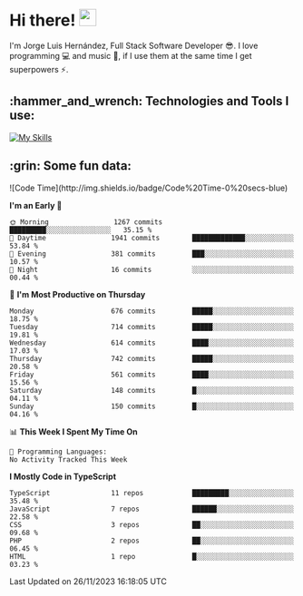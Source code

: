 <h1 align="left">
 <abc>
  <br>Hi there! <img src="https://user-images.githubusercontent.com/42378118/110234147-e3259600-7f4e-11eb-95be-0c4047144dea.gif" width="30"><br>
 </abc>
</h1>

I'm Jorge Luis Hernández, Full Stack Software Developer :sunglasses:. I love programming :computer: and music :musical_score:, if I use them at the same time I get superpowers :zap:. 


<h2 align="left">:hammer_and_wrench: Technologies and Tools I use:</h2>

[![My Skills](https://skillicons.dev/icons?i=js,ts,html,css,py,vue,react,next,nest,postgres,mysql)](https://skillicons.dev)

<h2 align="left">:grin: Some fun data:</h2>
<!--START_SECTION:waka-->
![Code Time](http://img.shields.io/badge/Code%20Time-0%20secs-blue)

**I'm an Early 🐤** 

```text
🌞 Morning                1267 commits        █████████░░░░░░░░░░░░░░░░   35.15 % 
🌆 Daytime                1941 commits        █████████████░░░░░░░░░░░░   53.84 % 
🌃 Evening                381 commits         ███░░░░░░░░░░░░░░░░░░░░░░   10.57 % 
🌙 Night                  16 commits          ░░░░░░░░░░░░░░░░░░░░░░░░░   00.44 % 
```
📅 **I'm Most Productive on Thursday** 

```text
Monday                   676 commits         █████░░░░░░░░░░░░░░░░░░░░   18.75 % 
Tuesday                  714 commits         █████░░░░░░░░░░░░░░░░░░░░   19.81 % 
Wednesday                614 commits         ████░░░░░░░░░░░░░░░░░░░░░   17.03 % 
Thursday                 742 commits         █████░░░░░░░░░░░░░░░░░░░░   20.58 % 
Friday                   561 commits         ████░░░░░░░░░░░░░░░░░░░░░   15.56 % 
Saturday                 148 commits         █░░░░░░░░░░░░░░░░░░░░░░░░   04.11 % 
Sunday                   150 commits         █░░░░░░░░░░░░░░░░░░░░░░░░   04.16 % 
```


📊 **This Week I Spent My Time On** 

```text
💬 Programming Languages: 
No Activity Tracked This Week
```

**I Mostly Code in TypeScript** 

```text
TypeScript               11 repos            █████████░░░░░░░░░░░░░░░░   35.48 % 
JavaScript               7 repos             ██████░░░░░░░░░░░░░░░░░░░   22.58 % 
CSS                      3 repos             ██░░░░░░░░░░░░░░░░░░░░░░░   09.68 % 
PHP                      2 repos             ██░░░░░░░░░░░░░░░░░░░░░░░   06.45 % 
HTML                     1 repo              █░░░░░░░░░░░░░░░░░░░░░░░░   03.23 % 
```




 Last Updated on 26/11/2023 16:18:05 UTC
<!--END_SECTION:waka-->
